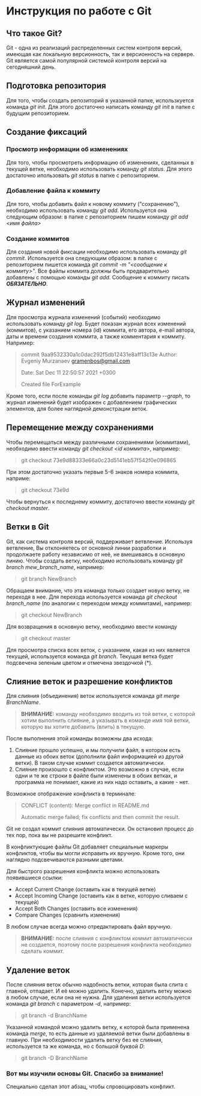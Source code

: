 # Инструкция по работе с Git

## Что такое Git?

Git - одна из реализаций распределенных систем контроля версий, имеющая как локальную версионность, так и версионность на сервере. Git является самой популярной системой контроля версий на сегодняшний день.

## Подготовка репозитория
Для того, чтобы создать репозиторий в указанной папке, использкуется команда *git init*. Для этого достаточно написать команду *git init* в папке с будущим репозиторием.

## Создание фиксаций

### Просмотр информации об изменениях

Для того, чтобы просмотреть информацию об изменениях, сделанных в текущей ветке, необходимо использовать команду *git status*. Для этого достаточно ипользовать *git status* в папке с репозиторием.

### Добавление файла к коммиту
Для того, чтобы добавить файл к новому коммиту ("сохранению"), необходимо использовать команду *git add*. Используется она следующим образом: в папке с репозиторием пишем команду *git add <имя файла>*

### Создание коммитов

Для создания новой фиксации необходимо использовать команду *git commit*. Используется она следующим образом: в папке с репозиторием пишется команда *git commit -m "<сообщение к коммиту>"*. Все файлы коммита должны быть предварительно добавлены с помощью команды *git add*. Сообщение к коммиту писать ***ОБЯЗАТЕЛЬНО***.

## Журнал изменений

Для просмотра журнала изменений (событий) необходимо использовать команду *git log*. Будет показан журнал всех изменений (коммитов), с указанием номера (id) коммита, его автора, e-mail автора, даты и времени создания коммита, а также комментария к коммиту. Например:
>commit 9aa9532330a1c0dac292f5db12431e8aff13c13e
>Author: Evgeniy Murzanaev <gramenbos@gmail.com>
>
>Date:   Sat Dec 11 22:50:57 2021 +0300
>
>Created file ForExample

Кроме того, если после команды *git log* добавить параметр *--graph*, то журнал изменений будет изображен с добавлением графических элементов, для более наглядной демонстрации веток.

## Перемещение между сохранениями

Чтобы перемещаться между различными сохранениями (коммитами), необходимо ввести команду *git checkout <id коммита>*, например:
> git checkout 73e9d88333e66a0c23d5141eb57f542f0e096865

При этом достаточно указать первые 5-6 знаков номера коммита, наприме:
> git checkout 73e9d

Чтобы вернуться к последнему коммиту, достаточно ввести команду *git checkout master*.

## Ветки в Git

Git, как система контроля версий, поддерживает ветвление. Используя ветвление, Вы отклоняетесь от основной линии разработки и продолжаете работу независимо от неё, не вмешиваясь в основную линию. 
Чтобы создать ветку, необходимо использовать команду *git branch mew_branch_name*, например:
> git branch NewBranch

Обращаем внимание, что эта команда только создает новую ветку, не переходя в нее. Для перехода используется команда *git checkout branch_name* (по аналогии с переходом между коммитами), например:
> git checkout NewBranch

Для возвращения в основную ветку, необходимо ввести команду
> git checkout master

Для просмотра списка всех веток, с указанием, какая из них является текущей, используется команда *git branch*. Текущая ветка будет подсвечена зеленым цветом и отмечена звездочкой (*).

## Слияние веток и разрешение конфликтов

Для слияния (объединения) веток используется команда *git merge BranchName*. 
>**ВНИМАНИЕ:** команду необходимо вводить из той ветки, с которой хотим выполнить слияние, а указывать в команде имя той ветки, которую вы хотите добавить (влить) в текущую.

После выполнения этой команды возможны два исхода:
1. Слияние прошло успешно, и мы получили файл, в котором есть данные из обоих веток (дополнили файл информацией из другой ветки). В таком случае коммит создается автоматически.
2. Слияние произошло с конфликтом. Это возможно в случае, если одни и те же строки в файле были изменены в обоих ветках, и программа не понимает, какие из них надо оставить, а какие - нет.
   
Возможное отображение конфликта в терминале:
>CONFLICT (content): Merge conflict in README.md
>
>Automatic merge failed; fix conflicts and then commit the result.

Git не создал коммит слияния автоматически. Он остановил процесс до тех пор, пока вы не разрешите конфликт.

В конфликтующие файлы Git добавляет специальные маркеры конфликтов, чтобы вы могли исправить их вручную. Кроме того, они наглядно подсвечиваются разными цветами.

Для быстрого разрешения конфликта можно использовать появившиеся ссылки:
- Accept Current Change (оставить как в текущей ветке)
- Accept Incoming Change (оставить как в ветке, которую сливаем с текущей)
- Accept Both Changes (оставить все изменения)
- Compare Changes (сравнить изменения)

В любом случае всегда можно отредактировать файл вручную.
>**ВНИМАНИЕ:** после слияния с конфликтом коммит автоматически не создается, поэтому после разрешения конфликта необходимо сделать коммит.

## Удаление веток

После слияния веток обычно надобность ветки, которая была слита с главной, отпадает. И её можно удалить. Конечно, удалить ветку можно в любом случае, если она не нужна.
Для удаления ветки используется команда *git branch* с параметром *-d*, например:
> git branch -d BranchName

Указанной командой можно удалить ветку, к которой была применена команда *merge*, то есть данные из удаляемой ветки были добавлены в главную.
При необходимости удалить ветку без ее слияния, используется та же команда, но с большой буквой *D*:
> git branch -D BranchName


### Вот мы изучили основы Git. Спасибо за внимание!

Специально сделал этот абзац, чтобы спровоцировать конфликт.
